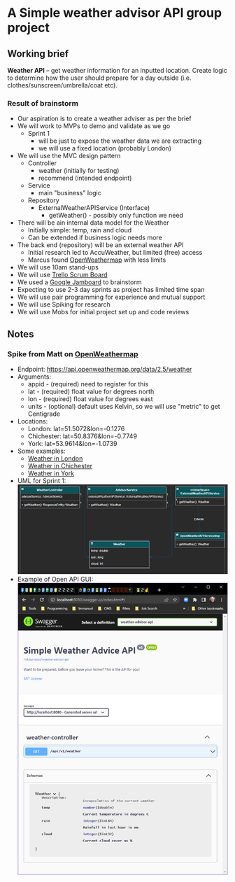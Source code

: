 # A Simple weather advisor API group project

## Working brief

**Weather API** – get weather information for an inputted location. 
Create logic to determine how the user should prepare for a day outside (i.e. clothes/sunscreen/umbrella/coat etc).

### Result of brainstorm
* Our aspiration is to create a weather adviser as per the brief
* We will work to MVPs to demo and validate as we go
  * Sprint 1 
    * will be just to expose the weather data we are extracting
    * we will use a fixed location (probably London)
* We will use the MVC design pattern
  * Controller
    * weather (initially for testing)
    * recommend (intended endpoint)
  * Service
    * main "business" logic
  * Repository
    * ExternalWeatherAPIService (Interface)
      * getWeather() - possibly only function we need
* There will be ain internal data model for the Weather
  * Initially simple: temp, rain and cloud
  * Can be extended if business logic needs more
* The back end (repository) will be an external weather API
  * Initial research led to AccuWeather, but limited (free) access
  * Marcus found [OpenWeathermap](https://api.openweathermap.org) with less limits
* We will use 10am stand-ups
* We will use [Trello Scrum Board](https://trello.com/b/UTh9AoCc/the-weather-app)
* We used a [Google Jamboard](https://jamboard.google.com/d/1JNdv_1CggF4AdezxcHiEkBWsLXGNudiaKh0HUHy-2mY/viewer) to brainstorm
* Expecting to use 2-3 day sprints as project has limited time span
* We will use pair programming for experience and mutual support
* We will use Spiking for research
* We will use Mobs for initial project set up and code reviews

## Notes

### Spike from Matt on [OpenWeathermap](https://api.openweathermap.org)

* Endpoint: https://api.openweathermap.org/data/2.5/weather
* Arguments:
  * appid - (required) need to register for this
  * lat - (required) float value for degrees north
  * lon - (required) float value for degrees east
  * units - (optional) default uses Kelvin, so we will use "metric" to get Centigrade
* Locations:
  * London: lat=51.5072&lon=-0.1276
  * Chichester: lat=50.8376&lon=-0.7749
  * York: lat=53.9614&lon=-1.0739
* Some examples:
  * [Weather in London](https://api.openweathermap.org/data/2.5/weather?lat=51.5072&lon=-0.1276&appid=7eff9edfb26b5501801fe33731f11aa4&units=metric)
  * [Weather in Chichester](https://api.openweathermap.org/data/2.5/weather?lat=50.8376&lon=-0.7749&appid=7eff9edfb26b5501801fe33731f11aa4&units=metric)
  * [Weather in York](https://api.openweathermap.org/data/2.5/weather?lat=53.9614&lon=-1.0739&appid=7eff9edfb26b5501801fe33731f11aa4&units=metric)
* UML for Sprint 1:
![UML for Sprint 1](doc/UML%20-%20Sprint%201.png)
* Example of Open API GUI:
  ![Example of Open API GUI](doc/Example%20API%20GUI.png)
